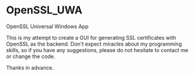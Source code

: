 # OpenSSL_UWA
OpenSSL Universal Windows App 

This is my attempt to create a GUI for generating SSL certificates with OpenSSL as the backend.
Don't expect miracles about my programming skills, so if you have any suggestions, please do not hesitate to contact me or change the code.

Thanks in advance.

